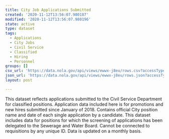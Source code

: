 ```yaml
---
title: City Job Applications Submitted
created: '2020-11-12T13:56:07.980187'
modified: '2020-11-12T13:56:07.980196'
state: active
type: dataset
tags:
  - Applications
  - City Jobs
  - Civil Service
  - Classified
  - Hiring
  - Personnel
groups: []
csv_url: 'https://data.nola.gov/api/views/ewwx-j8eu/rows.csv?accessType=DOWNLOAD'
json_url: 'https://data.nola.gov/api/views/ewwx-j8eu/rows.json?accessType=DOWNLOAD'
layout: post

---
```

This dataset reflects applications submitted to the Civil Service Department for classified positions. Application data included here is for promotions and new hires submitted since January of 2018. Contains official City position name and date of each single application by a candidate. This dataset includes data for positions for which the screening of applications has been delegated to the Sewerage and Water Board. Cannot be connected to requisitions by any unique ID. Data is updated on a monthly basis.
